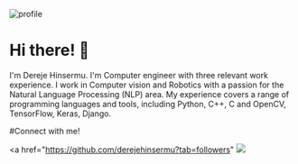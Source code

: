 ![profile](https://user-images.githubusercontent.com/45657872/221397566-281f70f3-5f39-40e4-b12b-e52be6ef76d7.png)

# Hi there! 👋 <br/>

I'm Dereje Hinsermu. I'm Computer engineer with three relevant work experience. I work in Computer vision and Robotics with a passion for the Natural Language Processing (NLP) area. My experience covers a range of programming languages and tools, including Python, C++, C and OpenCV, TensorFlow, Keras, Django.<br/>

#Connect with me!

<p align="center">
  
  <a href="https://github.com/derejehinsermu?tab=followers"
     <img src="https://camo.githubusercontent.com/e452514e7f93ee36273946ffbe675ca92b64d2a48350f3e930778219fbd55548/68747470733a2f2f696d672e736869656c64732e696f2f747769747465722f666f6c6c6f772f65646469656a616f7564653f6c6162656c3d54776974746572266c6f676f3d74776974746572267374796c653d666f722d7468652d626164676526636f6c6f723d626c7565"/>
  <a/>
     
  
  
<p/>
